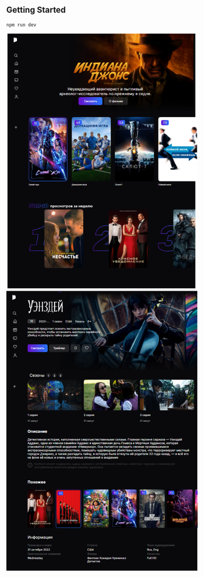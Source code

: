 

## Getting Started


```bash
npm run dev

```

 ![Главная страница](https://github.com/amirhraj/Cinema/blob/main/Cinema_Front.PNG)
 ![Страница с фильмом](https://github.com/amirhraj/Cinema/blob/main/Cinema_card.PNG)


